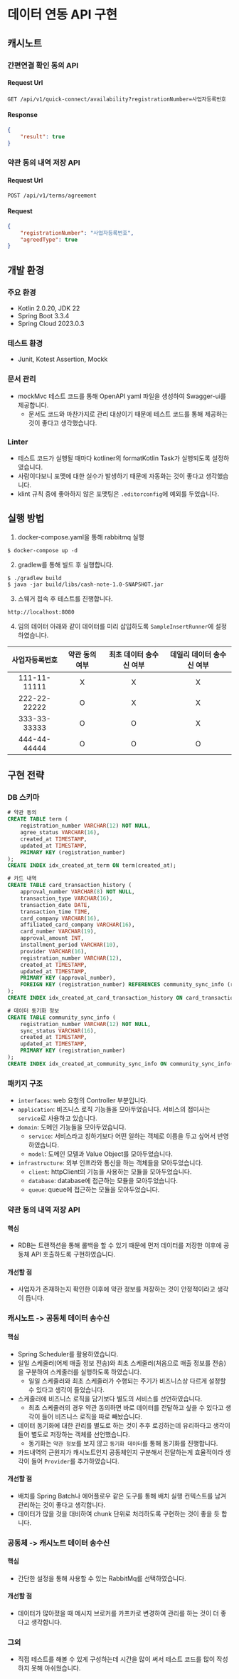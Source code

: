 # 데이터 연동 API 구현

## 캐시노트

### 간편연결 확인 동의 API

#### Request Url

```
GET /api/v1/quick-connect/availability?registrationNumber=사업자등록번호
```

#### Response

```json
{
    "result": true
}
```

### 약관 동의 내역 저장 API

#### Request Url

```
POST /api/v1/terms/agreement
```

#### Request

```json
{
    "registrationNumber": "사업자등록번호",
    "agreedType": true
}
```

## 개발 환경

### 주요 환경

- Kotlin 2.0.20, JDK 22
- Spring Boot 3.3.4
- Spring Cloud 2023.0.3

### 테스트 환경

- Junit, Kotest Assertion, Mockk

### 문서 관리

- mockMvc 테스트 코드를 통해 OpenAPI yaml 파일을 생성하여 Swagger-ui를 제공합니다.
    - 문서도 코드와 마찬가지로 관리 대상이기 때문에 테스트 코드를 통해 제공하는 것이 좋다고 생각했습니다.

### Linter

- 테스트 코드가 실행될 때마다 kotliner의 formatKotlin Task가 실행되도록 설정하였습니다.
- 사람이다보니 포맷에 대한 실수가 발생하기 때문에 자동화는 것이 좋다고 생각했습니다.
- klint 규칙 중에 좋아하지 않은 포맷팅은 `.editorconfig`에 예외를 두었습니다.

## 실행 방법

1. docker-compose.yaml을 통해 rabbitmq 실행

```
$ docker-compose up -d
```

2. gradlew를 통해 빌드 후 실행합니다.

```
$ ./gradlew build
$ java -jar build/libs/cash-note-1.0-SNAPSHOT.jar
```

3. 스웨거 접속 후 테스트를 진행합니다.

```
http://localhost:8080
```

4. 임의 데이터
아래와 같이 데이터를 미리 삽입하도록 `SampleInsertRunner`에 설정하였습니다.

|   사업자등록번호    | 약관 동의 여부 | 최초 데이터 송수신 여부 | 데일리 데이터 송수신 여부 |
|:------------:|:--------:|:-------------:|:--------------:|
| 111-11-11111 |    X     |       X       |       X        |
| 222-22-22222 |    O     |       X       |       X        |
| 333-33-33333 |    O     |       O       |       X        |
| 444-44-44444 |    O     |       O       |       O        |


## 구현 전략

### DB 스키마

```sql
# 약관 동의
CREATE TABLE term (
    registration_number VARCHAR(12) NOT NULL,
    agree_status VARCHAR(16),
    created_at TIMESTAMP,
    updated_at TIMESTAMP,
    PRIMARY KEY (registration_number)
);
CREATE INDEX idx_created_at_term ON term(created_at);

# 카드 내역
CREATE TABLE card_transaction_history (
    approval_number VARCHAR(8) NOT NULL,
    transaction_type VARCHAR(16),
    transaction_date DATE,
    transaction_time TIME,
    card_company VARCHAR(16),
    affiliated_card_company VARCHAR(16),
    card_number VARCHAR(19),
    approval_amount INT,
    installment_period VARCHAR(10),
    provider VARCHAR(16),
    registration_number VARCHAR(12),
    created_at TIMESTAMP,
    updated_at TIMESTAMP,
    PRIMARY KEY (approval_number),
    FOREIGN KEY (registration_number) REFERENCES community_sync_info (registration_number)
);
CREATE INDEX idx_created_at_card_transaction_history ON card_transaction_history(created_at);

# 데이터 동기화 정보
CREATE TABLE community_sync_info (
    registration_number VARCHAR(12) NOT NULL,
    sync_status VARCHAR(16),
    created_at TIMESTAMP,
    updated_at TIMESTAMP,
    PRIMARY KEY (registration_number)
);
CREATE INDEX idx_created_at_community_sync_info ON community_sync_info(created_at);
```

### 패키지 구조

- `interfaces`: web 요청의 Controller 부분입니다.
- `application`: 비즈니스 로직 기능들을 모아두었습니다. 서비스의 접미사는 `service`로 사용하고 있습니다.
- `domain`: 도메인 기능들을 모아두었습니다.
    - `service`: 서비스라고 칭하기보다 어떤 일하는 객체로 이름을 두고 싶어서 반영하였습니다.
    - `model`: 도메인 모델과 Value Object를 모아두었습니다.
- `infrastructure`: 외부 인프라와 통신을 하는 객체들을 모아두었습니다.
    - `client`: httpClient의 기능을 사용하는 모듈을 모아두었습니다.
    - `database`: database에 접근하는 모듈을 모아두었습니다.
    - `queue`: queue에 접근하는 모듈을 모아두었습니다.

### 약관 동의 내역 저장 API

#### 핵심

- RDB는 트랜잭션을 통해 롤백을 할 수 있기 때문에 먼저 데이터를 저장한 이후에 공동체 API 호출하도록 구현하였습니다.

#### 개선할 점

- 사업자가 존재하는지 확인한 이후에 약관 정보를 저장하는 것이 안정적이라고 생각이 듭니다.

### 캐시노트 -> 공동체 데이터 송수신

#### 핵심

- Spring Scheduler를 활용하였습니다.
- 일일 스케줄러(어제 매출 정보 전송)와 최초 스케줄러(처음으로 매출 정보를 전송)을 구분하여 스케줄러를 실행하도록 하였습니다.
    - 일일 스케줄러와 최초 스케줄러가 수행되는 주기가 비즈니스상 다르게 설정할 수 있다고 생각이 들었습니다.
- 스케줄러에 비즈니스 로직을 담기보다 별도의 서비스를 선언하였습니다.
    - 최초 스케줄러의 경우 약관 동의하면 바로 데이터를 전달하고 싶을 수 있다고 생각이 들어 비즈니스 로직을 따로 빼놨습니다.
- 데이터 동기화에 대한 관리를 별도로 하는 것이 추후 로깅하는데 유리하다고 생각이 들어 별도로 저장하는 객체를 선언했습니다.
    - 동기화는 `약관 정보`를 보지 않고 `동기화 데이터`를 통해 동기화를 진행합니다.
- 카드내역의 근원지가 캐시노트인지 공동체인지 구분해서 전달하는게 효율적이라 생각이 들어 `Provider`를 추가하였습니다.

#### 개선할 점

- 배치를 Spring Batch나 에어플로우 같은 도구를 통해 배치 실행 컨텍스트를 남겨 관리하는 것이 좋다고 생각합니다.
- 데이터가 많을 것을 대비하여 chunk 단위로 처리하도록 구현하는 것이 좋을 듯 합니다.

### 공동체 -> 캐시노트 데이터 송수신

#### 핵심

- 간단한 설정을 통해 사용할 수 있는 RabbitMq를 선택하였습니다.

#### 개선할 점

- 데이터가 많아졌을 때 메시지 브로커를 카프카로 변경하여 관리를 하는 것이 더 좋다고 생각합니다.

### 그외
- 직접 테스트를 해볼 수 있게 구성하는데 시간을 많이 써서 테스트 코드를 많이 작성하지 못해 아쉬웠습니다.
